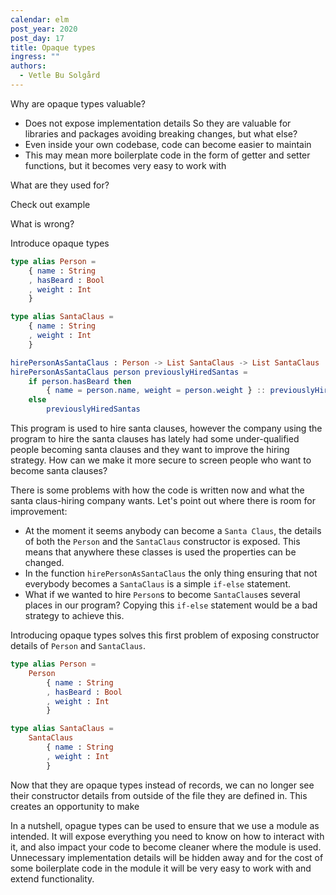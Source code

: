 ```yaml
---
calendar: elm
post_year: 2020
post_day: 17
title: Opaque types
ingress: ""
authors:
  - Vetle Bu Solgård
---
```

Why are opaque types valuable?
- Does not expose implementation details
So they are valuable for libraries and packages avoiding breaking changes, but what else?
- Even inside your own codebase, code can become easier to maintain 
- This may mean more boilerplate code in the form of getter and setter functions, but it becomes very easy to work with

What are they used for?

Check out example



What is wrong?

Introduce opaque types 

```elm
type alias Person =
    { name : String
    , hasBeard : Bool
    , weight : Int
    }
```

```elm
type alias SantaClaus =
    { name : String
    , weight : Int
    }
```

```elm
hirePersonAsSantaClaus : Person -> List SantaClaus -> List SantaClaus
hirePersonAsSantaClaus person previouslyHiredSantas =
    if person.hasBeard then
        { name = person.name, weight = person.weight } :: previouslyHiredSantas
    else
        previouslyHiredSantas
```

This program is used to hire santa clauses, however the company using the program to hire the santa clauses has lately had some under-qualified people becoming santa clauses and they want to improve the hiring strategy.
How can we make it more secure to screen people who want to become santa clauses?


There is some problems with how the code is written now and what the santa claus-hiring company wants.
Let's point out where there is room for improvement:
- At the moment it seems anybody can become a `Santa Claus`, the details of both the `Person` and the `SantaClaus` constructor is exposed. This means that anywhere these classes is used the properties can be changed.
- In the function `hirePersonAsSantaClaus` the only thing ensuring that not everybody becomes a `SantaClaus` is a simple `if-else` statement. 
- What if we wanted to hire `Person`s to become `SantaClaus`es several places in our program? Copying this `if-else` statement would be a bad strategy to achieve this.

Introducing opaque types solves this first problem of exposing constructor details of `Person` and `SantaClaus`.
```elm
type alias Person =
    Person
        { name : String
        , hasBeard : Bool
        , weight : Int
        }
```
```elm
type alias SantaClaus =
    SantaClaus
        { name : String
        , weight : Int
        }
```

Now that they are opaque types instead of records, we can no longer see their constructor details from outside of the file they are defined in. This creates an opportunity to make

In a nutshell, opague types can be used to ensure that we use a module as intended. It will expose everything you need to know on how to interact with it, and also impact your code to become cleaner where the module is used. Unnecessary implementation details will be hidden away and for the cost of some boilerplate code in the module it will be very easy to work with and extend functionality.
